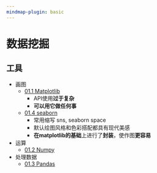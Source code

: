 ```yaml
---
mindmap-plugin: basic
---
```

# 数据挖掘
## 工具
- 画图
	- [01.1 Matplotlib](01.1%20Matplotlib.md)
		- API使用**过于复杂**
		- **可以用它做任何事**
	- [01.4 seaborn](01.4%20seaborn.md)
		- 常用缩写 sns, seaborn space
		- 默认绘图风格和色彩搭配都具有现代美感
		- **在matplotlib的基础**上进行了**封装**，使作图**更容易**
- 运算
	- [01.2 Numpy](01.2%20Numpy.md)
- 处理数据
	- [01.3 Pandas](01.3%20Pandas.md)
	